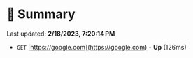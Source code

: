 # 📖 Summary
Last updated: **2/18/2023, 7:20:14 PM**

- `GET` [https://google.com](https://google.com) - **Up** (126ms)

